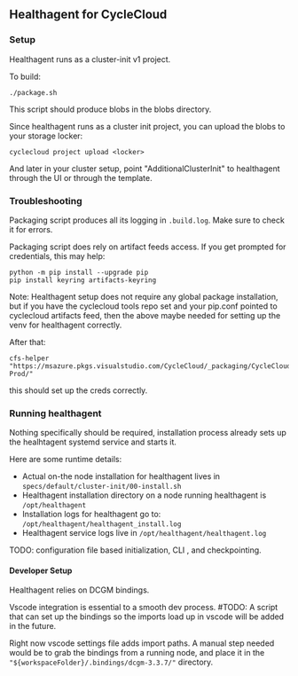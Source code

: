## Healthagent for CycleCloud


### Setup

Healthagent runs as a cluster-init v1 project.

To build:

```
./package.sh
```

This script should produce blobs in the blobs directory.

Since healthagent runs as a cluster init project, you can upload the blobs to your storage locker:

```
cyclecloud project upload <locker>
```

And later in your cluster setup, point "AdditionalClusterInit" to healthagent through the UI or through the template.

### Troubleshooting

Packaging script produces all its logging in `.build.log`. Make sure to check it for errors.

Packaging script does rely on artifact feeds access. If you get prompted for credentials, this may help:

```
python -m pip install --upgrade pip
pip install keyring artifacts-keyring
```

Note: Healthagent setup does not require any global package installation, but if you have the cyclecloud tools repo set and your pip.conf
pointed to cyclecloud artifacts feed, then the above maybe needed for setting up the venv for healthagent correctly.

After that:
```
cfs-helper "https://msazure.pkgs.visualstudio.com/CycleCloud/_packaging/CycleCloud-Prod/"
```

this should set up the creds correctly.

### Running healthagent

Nothing specifically should be required, installation process already sets up the healhtagent systemd service and starts it.

Here are some runtime details:

- Actual on-the node installation for healthagent lives in `specs/default/cluster-init/00-install.sh`
- Healthagent installation directory on a node running healthagent is `/opt/healthagent`
- Installation logs for healthagent go to: `/opt/healthagent/healthagent_install.log`
- Healthagent service logs live in `/opt/healthagent/healthagent.log`

TODO:
configuration file based initialization, CLI , and checkpointing.


#### Developer Setup

Healthagent relies on DCGM bindings.

Vscode integration is essential to a smooth dev process. #TODO: A script that can set up the bindings so the imports load up in vscode will be added in the future.

Right now vscode settings file adds import paths. A manual step needed would be to grab the bindings from a running node, and place it in the `"${workspaceFolder}/.bindings/dcgm-3.3.7/"` directory.

